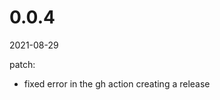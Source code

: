 <!-- START-VERSION: 0.0.4 -->
# 0.0.4
2021-08-29

patch:
* fixed error in the gh action creating a release
<!-- END-VERSION: 0.0.4 -->